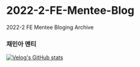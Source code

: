 # 2022-2-FE-Mentee-Blog
2022-2 FE Mentee Bloging Archive


### 채민아 멘티
[![Velog's GitHub stats](https://velog-readme-stats.vercel.app/api/list?name=ephmahc13)](https://velog.io/@ephmahc13)
